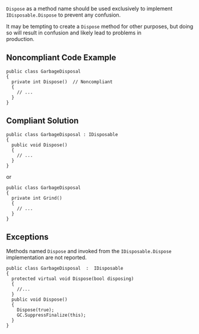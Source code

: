 
`Dispose` as a method name should be used exclusively to implement `IDisposable.Dispose` to prevent any confusion.

It may be tempting to create a `Dispose` method for other purposes, but doing so will result in confusion and likely lead to problems in<br>production.

## Noncompliant Code Example


    public class GarbageDisposal
    {
      private int Dispose()  // Noncompliant
      {
        // ...
      }
    }


## Compliant Solution


    public class GarbageDisposal : IDisposable
    {
      public void Dispose()
      {
        // ...
      }
    }


or


    public class GarbageDisposal
    {
      private int Grind()
      {
        // ...
      }
    }


## Exceptions

Methods named `Dispose` and invoked from the `IDisposable.Dispose` implementation are not reported.


    public class GarbageDisposal  :  IDisposable
    {
      protected virtual void Dispose(bool disposing)
      {
        //...
      }
      public void Dispose()
      {
        Dispose(true);
        GC.SuppressFinalize(this);
      }
    }

